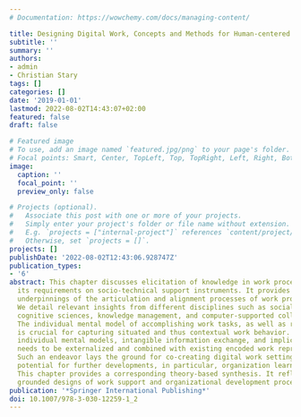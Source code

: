 ```yaml
---
# Documentation: https://wowchemy.com/docs/managing-content/

title: Designing Digital Work, Concepts and Methods for Human-centered Digitization
subtitle: ''
summary: ''
authors:
- admin
- Christian Stary
tags: []
categories: []
date: '2019-01-01'
lastmod: 2022-08-02T14:43:07+02:00
featured: false
draft: false

# Featured image
# To use, add an image named `featured.jpg/png` to your page's folder.
# Focal points: Smart, Center, TopLeft, Top, TopRight, Left, Right, BottomLeft, Bottom, BottomRight.
image:
  caption: ''
  focal_point: ''
  preview_only: false

# Projects (optional).
#   Associate this post with one or more of your projects.
#   Simply enter your project's folder or file name without extension.
#   E.g. `projects = ["internal-project"]` references `content/project/deep-learning/index.md`.
#   Otherwise, set `projects = []`.
projects: []
publishDate: '2022-08-02T12:43:06.928747Z'
publication_types:
- '6'
abstract: This chapter discusses elicitation of knowledge in work process design and
  its requirements on socio-technical support instruments. It provides the conceptual
  underpinnings of the articulation and alignment processes of work process elicitation.
  We detail relevant insights from different disciplines such as social psychology,
  cognitive sciences, knowledge management, and computer-supported collaborative work.
  The individual mental model of accomplishing work tasks, as well as role awareness,
  is crucial for capturing situated and thus contextual work behavior. For aligning
  individual mental models, intangible information exchange, and implicit work knowledge
  needs to be externalized and combined with existing encoded work representations.
  Such an endeavor lays the ground for co-creating digital work settings and meta-cognitive
  potential for further developments, in particular, organization learning steps.
  This chapter provides a corresponding theory-based synthesis. It reflects on methodologically
  grounded designs of work support and organizational development processes.
publication: '*Springer International Publishing*'
doi: 10.1007/978-3-030-12259-1_2
---
```

